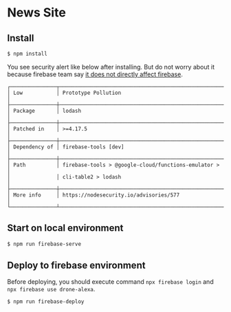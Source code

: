 # News Site

## Install

```bash
$ npm install
```

You see security alert like below after installing. 
But do not worry about it because firebase team say [it does not directly affect firebase](https://github.com/firebase/firebase-tools/issues/769#issuecomment-400376070).    
```text
┌───────────────┬──────────────────────────────────────────────────────────────┐
│ Low           │ Prototype Pollution                                          │
├───────────────┼──────────────────────────────────────────────────────────────┤
│ Package       │ lodash                                                       │
├───────────────┼──────────────────────────────────────────────────────────────┤
│ Patched in    │ >=4.17.5                                                     │
├───────────────┼──────────────────────────────────────────────────────────────┤
│ Dependency of │ firebase-tools [dev]                                         │
├───────────────┼──────────────────────────────────────────────────────────────┤
│ Path          │ firebase-tools > @google-cloud/functions-emulator >          │
│               │ cli-table2 > lodash                                          │
├───────────────┼──────────────────────────────────────────────────────────────┤
│ More info     │ https://nodesecurity.io/advisories/577                       │
└───────────────┴──────────────────────────────────────────────────────────────┘
```

## Start on local environment
```bash
$ npm run firebase-serve
```

## Deploy to firebase environment
Before deploying, you should execute command `npx firebase login` and `npx firebase use drone-alexa`.
```bash
$ npm run firebase-deploy
```
